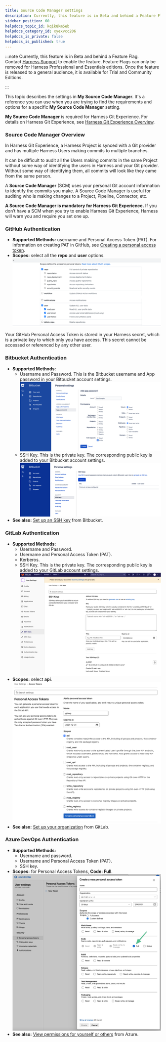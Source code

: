 ```yaml
---
title: Source Code Manager settings
description: Currently, this feature is in Beta and behind a Feature Flag.
sidebar_position: 60
helpdocs_topic_id: kqik8km5eb
helpdocs_category_id: xyexvcc206
helpdocs_is_private: false
helpdocs_is_published: true
---
```



:::note
Currently, this feature is in Beta and behind a Feature Flag. Contact [Harness Support](https://mail.google.com/mail/?view=cm&fs=1&tf=1&to=support@harness.io) to enable the feature. Feature Flags can only be removed for Harness Professional and Essentials editions. Once the feature is released to a general audience, it is available for Trial and Community Editions.

:::

This topic describes the settings in **My Source Code Manager**. It's a reference you can use when you are trying to find the requirements and options for a specific **My Source Code Manager** setting.

<!--  For instructions on setting up and using My Source Code Manager, see [Add Source Code Manager TBD DOC-2410](https://docs.harness.io/article/p92awqts2x-add-source-code-managers). -->

**My Source Code Manager** is required for Harness Git Experience. For details on Harness Git Experience, see [Harness Git Experience Overview](../../../git-experience/git-experience-overview.md).


### Source Code Manager Overview

In Harness Git Experience, a Harness Project is synced with a Git provider and has multiple Harness Users making commits to multiple branches.

It can be difficult to audit all the Users making commits in the same Project without some way of identifying the users in Harness and your Git provider. Without some way of identifying them, all commits will look like they came from the same person.

A **Source Code Manager** (SCM) uses your personal Git account information to identify the commits you make. A Source Code Manager is useful for auditing who is making changes to a Project, Pipeline, Connector, etc.

**A Source Code Manager is mandatory for Harness Git Experience.** If you don’t have a SCM when you try to enable Harness Git Experience, Harness will warn you and require you set one up.

### GitHub Authentication

* **Supported Methods:** username and Personal Access Token (PAT). For information on creating PAT in GitHub, see [Creating a personal access token](https://docs.github.com/en/github/authenticating-to-github/keeping-your-account-and-data-secure/creating-a-personal-access-token).
* **Scopes:** select all the **repo** and **user** options.![](./static/source-code-manager-settings-06.png)

Your GitHub Personal Access Token is stored in your Harness secret, which is a private key to which only you have access. This secret cannot be accessed or referenced by any other user.

### Bitbucket Authentication

* **Supported Methods:**
	+ Username and Password. This is the Bitbucket username and App password in your Bitbucket account settings.![](./static/source-code-manager-settings-07.png)
	+ SSH Key. This is the private key. The corresponding public key is added to your Bitbucket account settings.![](./static/source-code-manager-settings-08.png)
* **See also:** [Set up an SSH key](https://support.atlassian.com/bitbucket-cloud/docs/set-up-an-ssh-key/) from Bitbucket.

### GitLab Authentication

* **Supported Methods:**
	+ Username and Password.
	+ Username and Personal Access Token (PAT).
	+ Kerberos.
	+ SSH Key. This is the private key. The corresponding public key is added to your GitLab account settings.![](./static/source-code-manager-settings-09.png)
* **Scopes:** select **api**.![](./static/source-code-manager-settings-10.png)
* **See also:** [Set up your organization](https://docs.gitlab.com/ee/topics/set_up_organization.html) from GitLab.

### Azure DevOps Authentication

* **Supported Methods:**
	+ Username and password.
	+ Username and Personal Access Token (PAT).
	+ SSH key.
* **Scopes:** for Personal Access Tokens, **Code: Full**.![](./static/source-code-manager-settings-11.png)
* **See also:** [View permissions for yourself or others](https://docs.microsoft.com/en-us/azure/devops/organizations/security/view-permissions) from Azure.

